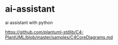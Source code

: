 # ai-assistant
ai assistant with python

https://github.com/plantuml-stdlib/C4-PlantUML/blob/master/samples/C4CoreDiagrams.md



